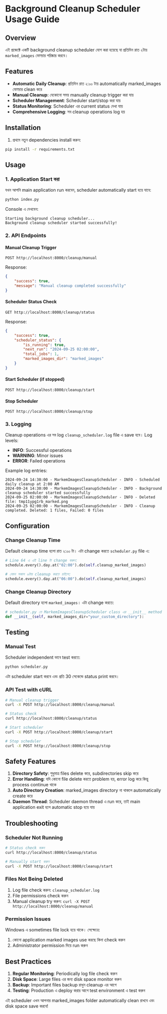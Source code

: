 # Background Cleanup Scheduler Usage Guide

## Overview
এই প্রজেক্টে একটি background cleanup scheduler যোগ করা হয়েছে যা প্রতিদিন রাত ২টায় `marked_images` ফোল্ডার পরিষ্কার করবে।

## Features
- **Automatic Daily Cleanup**: প্রতিদিন রাত ২:০০ টায় automatically marked_images ফোল্ডার clean করে
- **Manual Cleanup**: যেকোনো সময় manually cleanup trigger করা যায়
- **Scheduler Management**: Scheduler start/stop করা যায়
- **Status Monitoring**: Scheduler এর current status দেখা যায়
- **Comprehensive Logging**: সব cleanup operations log হয়

## Installation

1. প্রথমে নতুন dependencies install করুন:
```bash
pip install -r requirements.txt
```

## Usage

### 1. Application Start করা
যখন আপনি main application run করবেন, scheduler automatically start হয়ে যাবে:

```bash
python index.py
```

Console এ দেখবেন:
```
Starting background cleanup scheduler...
Background cleanup scheduler started successfully!
```

### 2. API Endpoints

#### Manual Cleanup Trigger
```http
POST http://localhost:8000/cleanup/manual
```

Response:
```json
{
    "success": true,
    "message": "Manual cleanup completed successfully"
}
```

#### Scheduler Status Check
```http
GET http://localhost:8000/cleanup/status
```

Response:
```json
{
    "success": true,
    "scheduler_status": {
        "is_running": true,
        "next_run": "2024-09-25 02:00:00",
        "total_jobs": 1,
        "marked_images_dir": "marked_images"
    }
}
```

#### Start Scheduler (if stopped)
```http
POST http://localhost:8000/cleanup/start
```

#### Stop Scheduler
```http
POST http://localhost:8000/cleanup/stop
```

### 3. Logging

Cleanup operations এর সব log `cleanup_scheduler.log` file এ save হবে। Log levels:
- **INFO**: Successful operations
- **WARNING**: Minor issues
- **ERROR**: Failed operations

Example log entries:
```
2024-09-24 14:30:00 - MarkemImagesCleanupScheduler - INFO - Scheduled daily cleanup at 2:00 AM
2024-09-24 14:30:00 - MarkemImagesCleanupScheduler - INFO - Background cleanup scheduler started successfully
2024-09-25 02:00:00 - MarkemImagesCleanupScheduler - INFO - Deleted file: tmp11ypg1rb_marked.png
2024-09-25 02:00:00 - MarkemImagesCleanupScheduler - INFO - Cleanup completed. Deleted: 1 files, Failed: 0 files
```

## Configuration

### Change Cleanup Time
Default cleanup time হলো রাত ২:০০ টা। এটা change করতে `scheduler.py` file এ:

```python
# Line 64 এ এই line টা change করুন:
schedule.every().day.at("02:00").do(self.cleanup_marked_images)

# যেমন সকাল ৬টায় cleanup করতে চাইলে:
schedule.every().day.at("06:00").do(self.cleanup_marked_images)
```

### Change Cleanup Directory
Default directory হলো `marked_images`। এটা change করতে:

```python
# scheduler.py তে MarkemImagesCleanupScheduler class এর __init__ method এ:
def __init__(self, marked_images_dir="your_custom_directory"):
```

## Testing

### Manual Test
Scheduler independent ভাবে test করতে:

```bash
python scheduler.py
```

এটা scheduler start করবে এবং প্রতি 30 সেকেন্ডে status print করবে।

### API Test with cURL

```bash
# Manual cleanup trigger
curl -X POST http://localhost:8000/cleanup/manual

# Status check
curl http://localhost:8000/cleanup/status

# Start scheduler
curl -X POST http://localhost:8000/cleanup/start

# Stop scheduler  
curl -X POST http://localhost:8000/cleanup/stop
```

## Safety Features

1. **Directory Safety**: শুধুমাত্র files delete করে, subdirectories skip করে
2. **Error Handling**: যদি কোনো file delete করতে problem হয়, error log করে কিন্তু process continue থাকে
3. **Auto Directory Creation**: marked_images directory না থাকলে automatically create করে
4. **Daemon Thread**: Scheduler daemon thread এ run করে, তাই main application exit হলে automatic stop হয়ে যায়

## Troubleshooting

### Scheduler Not Running
```bash
# Status check করুন
curl http://localhost:8000/cleanup/status

# Manually start করুন
curl -X POST http://localhost:8000/cleanup/start
```

### Files Not Being Deleted
1. Log file check করুন: `cleanup_scheduler.log`
2. File permissions check করুন
3. Manual cleanup try করুন: `curl -X POST http://localhost:8000/cleanup/manual`

### Permission Issues
Windows এ sometimes file lock হয়ে থাকে। সেক্ষেত্রে:
1. কোনো application marked images use করছে কিনা check করুন
2. Administrator permission দিয়ে run করুন

## Best Practices

1. **Regular Monitoring**: Periodically log file check করুন
2. **Disk Space**: Large files এর জন্য disk space monitor করুন
3. **Backup**: Important files backup রাখুন cleanup এর আগে
4. **Testing**: Production এ deploy করার আগে test environment এ test করুন

এই scheduler এখন আপনার marked_images folder automatically clean রাখবে এবং disk space save করবে!
